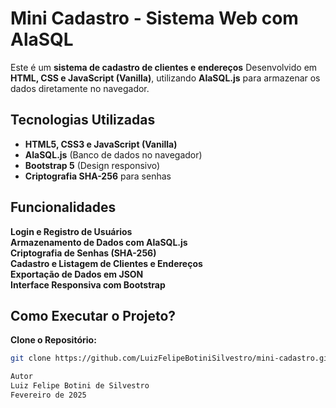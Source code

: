 # Mini Cadastro - Sistema Web com AlaSQL

Este é um **sistema de cadastro de clientes e endereços** 
Desenvolvido em **HTML, CSS e JavaScript (Vanilla)**, utilizando **AlaSQL.js** para armazenar os dados diretamente no navegador.

## Tecnologias Utilizadas
- **HTML5, CSS3 e JavaScript (Vanilla)**
- **AlaSQL.js** (Banco de dados no navegador)
- **Bootstrap 5** (Design responsivo)
- **Criptografia SHA-256** para senhas

## Funcionalidades
**Login e Registro de Usuários**  
**Armazenamento de Dados com AlaSQL.js**  
**Criptografia de Senhas (SHA-256)**  
**Cadastro e Listagem de Clientes e Endereços**  
**Exportação de Dados em JSON**  
**Interface Responsiva com Bootstrap**  

## Como Executar o Projeto?

**Clone o Repositório:**  
```sh
git clone https://github.com/LuizFelipeBotiniSilvestro/mini-cadastro.git

Autor
Luiz Felipe Botini de Silvestro
Fevereiro de 2025